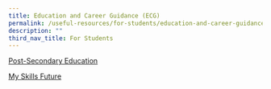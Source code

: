 ```yaml
---
title: Education and Career Guidance (ECG)
permalink: /useful-resources/for-students/education-and-career-guidance-ecg/
description: ""
third_nav_title: For Students
---
```

[Post-Secondary Education](https://www.moe.gov.sg/education/post-secondary)

[My Skills Future](https://www.myskillsfuture.gov.sg/content/student/en/secondary.html)